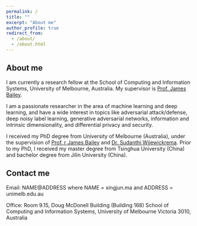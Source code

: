 ```yaml
---
permalink: /
title: ""
excerpt: "About me"
author_profile: true
redirect_from: 
  - /about/
  - /about.html
---
```


About me
------
I am currently a research fellow at the School of Computing and Information Systems, University of Melbourne, Australia. My supervisor is [Prof. James Bailey](http://people.eng.unimelb.edu.au/baileyj/).

I am a passionate researcher in the area of machine learning and deep learning, and have a wide interest in topics like adversarial attack/defense, deep noisy label learning, generative adversarial networks, information and intrinsic dimensionality, and differential privacy and security.

I received my PhD degree from University of Melbourne (Australia), under the supervision of [Prof. r James Bailey](http://people.eng.unimelb.edu.au/baileyj/) and [Dr. Sudanthi Wijewickrema](http://findanexpert.unimelb.edu.au/display/person543793). Prior to my PhD, I received my master degree from Tsinghua University (China) and bachelor degree from Jilin University (China).

Contact me
------
Email:
 NAME@ADDRESS
     where NAME = xingjun.ma 
           and
           ADDRESS = unimelb.edu.au

Office:
Room 9.15, Doug McDonell Building (Building 168)
School of Computing and Information Systems, University of Melbourne
Victoria 3010, Australia
